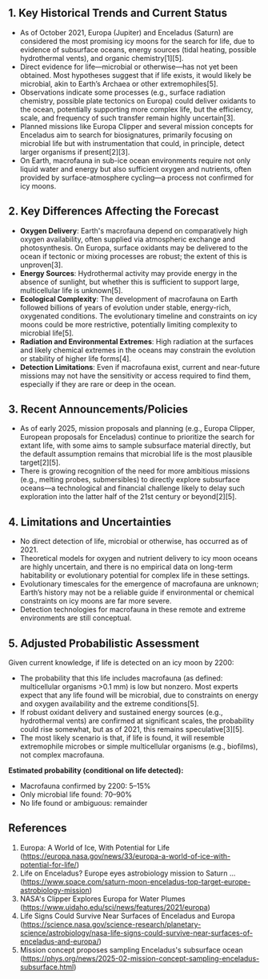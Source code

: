 ## 1. Key Historical Trends and Current Status

- As of October 2021, Europa (Jupiter) and Enceladus (Saturn) are considered the most promising icy moons for the search for life, due to evidence of subsurface oceans, energy sources (tidal heating, possible hydrothermal vents), and organic chemistry[1][5].
- Direct evidence for life—microbial or otherwise—has not yet been obtained. Most hypotheses suggest that if life exists, it would likely be microbial, akin to Earth’s Archaea or other extremophiles[5].
- Observations indicate some processes (e.g., surface radiation chemistry, possible plate tectonics on Europa) could deliver oxidants to the ocean, potentially supporting more complex life, but the efficiency, scale, and frequency of such transfer remain highly uncertain[3].
- Planned missions like Europa Clipper and several mission concepts for Enceladus aim to search for biosignatures, primarily focusing on microbial life but with instrumentation that could, in principle, detect larger organisms if present[2][3].
- On Earth, macrofauna in sub-ice ocean environments require not only liquid water and energy but also sufficient oxygen and nutrients, often provided by surface-atmosphere cycling—a process not confirmed for icy moons.

## 2. Key Differences Affecting the Forecast

- **Oxygen Delivery**: Earth's macrofauna depend on comparatively high oxygen availability, often supplied via atmospheric exchange and photosynthesis. On Europa, surface oxidants may be delivered to the ocean if tectonic or mixing processes are robust; the extent of this is unproven[3].
- **Energy Sources**: Hydrothermal activity may provide energy in the absence of sunlight, but whether this is sufficient to support large, multicellular life is unknown[5].
- **Ecological Complexity**: The development of macrofauna on Earth followed billions of years of evolution under stable, energy-rich, oxygenated conditions. The evolutionary timeline and constraints on icy moons could be more restrictive, potentially limiting complexity to microbial life[5].
- **Radiation and Environmental Extremes**: High radiation at the surfaces and likely chemical extremes in the oceans may constrain the evolution or stability of higher life forms[4].
- **Detection Limitations**: Even if macrofauna exist, current and near-future missions may not have the sensitivity or access required to find them, especially if they are rare or deep in the ocean.

## 3. Recent Announcements/Policies

- As of early 2025, mission proposals and planning (e.g., Europa Clipper, European proposals for Enceladus) continue to prioritize the search for extant life, with some aims to sample subsurface material directly, but the default assumption remains that microbial life is the most plausible target[2][5].
- There is growing recognition of the need for more ambitious missions (e.g., melting probes, submersibles) to directly explore subsurface oceans—a technological and financial challenge likely to delay such exploration into the latter half of the 21st century or beyond[2][5].

## 4. Limitations and Uncertainties

- No direct detection of life, microbial or otherwise, has occurred as of 2021.
- Theoretical models for oxygen and nutrient delivery to icy moon oceans are highly uncertain, and there is no empirical data on long-term habitability or evolutionary potential for complex life in these settings.
- Evolutionary timescales for the emergence of macrofauna are unknown; Earth’s history may not be a reliable guide if environmental or chemical constraints on icy moons are far more severe.
- Detection technologies for macrofauna in these remote and extreme environments are still conceptual.

## 5. Adjusted Probabilistic Assessment

Given current knowledge, if life is detected on an icy moon by 2200:

- The probability that this life includes macrofauna (as defined: multicellular organisms >0.1 mm) is low but nonzero. Most experts expect that any life found will be microbial, due to constraints on energy and oxygen availability and the extreme conditions[5].
- If robust oxidant delivery and sustained energy sources (e.g., hydrothermal vents) are confirmed at significant scales, the probability could rise somewhat, but as of 2021, this remains speculative[3][5].
- The most likely scenario is that, if life is found, it will resemble extremophile microbes or simple multicellular organisms (e.g., biofilms), not complex macrofauna.

**Estimated probability (conditional on life detected):**
- Macrofauna confirmed by 2200: 5–15%
- Only microbial life found: 70–90%
- No life found or ambiguous: remainder

## References

1. Europa: A World of Ice, With Potential for Life (https://europa.nasa.gov/news/33/europa-a-world-of-ice-with-potential-for-life/)
2. Life on Enceladus? Europe eyes astrobiology mission to Saturn ... (https://www.space.com/saturn-moon-enceladus-top-target-europe-astrobiology-mission)
3. NASA's Clipper Explores Europa for Water Plumes (https://www.uidaho.edu/sci/news/features/2021/europa)
4. Life Signs Could Survive Near Surfaces of Enceladus and Europa (https://science.nasa.gov/science-research/planetary-science/astrobiology/nasa-life-signs-could-survive-near-surfaces-of-enceladus-and-europa/)
5. Mission concept proposes sampling Enceladus's subsurface ocean (https://phys.org/news/2025-02-mission-concept-sampling-enceladus-subsurface.html)